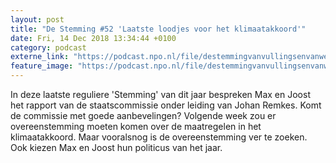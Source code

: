 ```yaml
---
layout: post
title: "De Stemming #52 'Laatste loodjes voor het klimaatakkoord'"
date: Fri, 14 Dec 2018 13:34:44 +0100
category: podcast
externe_link: "https://podcast.npo.nl/file/destemmingvanvullingsenvanweezel/3262/nporadio1_destemmingvanvullingsenvanweezel_20181214_de-stemming-52-laatste-loodjes-voor-het-klimaatakkoord.mp3"
feature_image: "https://podcast.npo.nl/file/destemmingvanvullingsenvanweezel/3262/nporadio1_destemmingvanvullingsenvanweezel_20181214_de-stemming-52-laatste-loodjes-voor-het-klimaatakkoord.mp3"
---
```


In deze laatste reguliere 'Stemming' van dit jaar bespreken Max en Joost het rapport van de staatscommissie onder leiding van Johan Remkes. Komt de commissie met goede aanbevelingen? Volgende week zou er overeenstemming moeten komen over de maatregelen in het klimaatakkoord. Maar vooralsnog is de overeenstemming ver te zoeken. Ook kiezen Max en Joost hun politicus van het jaar.
